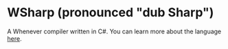 # WSharp (pronounced "dub Sharp")
A Whenever compiler written in C#. You can learn more about the language [here](http://www.dangermouse.net/esoteric/whenever.html).
